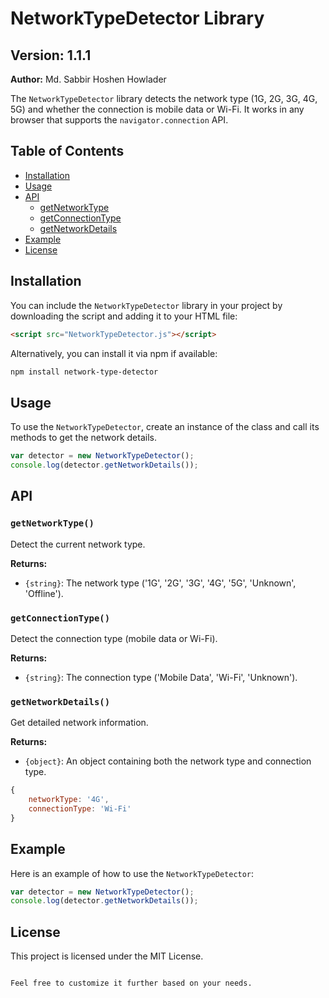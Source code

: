 # NetworkTypeDetector Library

## Version: 1.1.1

**Author:** Md. Sabbir Hoshen Howlader

The `NetworkTypeDetector` library detects the network type (1G, 2G, 3G, 4G, 5G) and whether the connection is mobile data or Wi-Fi. It works in any browser that supports the `navigator.connection` API.

## Table of Contents

- [Installation](#installation)
- [Usage](#usage)
- [API](#api)
  - [getNetworkType](#getnetworktype)
  - [getConnectionType](#getconnectiontype)
  - [getNetworkDetails](#getnetworkdetails)
- [Example](#example)
- [License](#license)

## Installation

You can include the `NetworkTypeDetector` library in your project by downloading the script and adding it to your HTML file:

```html
<script src="NetworkTypeDetector.js"></script>
```

Alternatively, you can install it via npm if available:

```bash
npm install network-type-detector
```

## Usage

To use the `NetworkTypeDetector`, create an instance of the class and call its methods to get the network details.

```javascript
var detector = new NetworkTypeDetector();
console.log(detector.getNetworkDetails());
```

## API

### `getNetworkType()`

Detect the current network type.

**Returns:**

- `{string}`: The network type ('1G', '2G', '3G', '4G', '5G', 'Unknown', 'Offline').

### `getConnectionType()`

Detect the connection type (mobile data or Wi-Fi).

**Returns:**

- `{string}`: The connection type ('Mobile Data', 'Wi-Fi', 'Unknown').

### `getNetworkDetails()`

Get detailed network information.

**Returns:**

- `{object}`: An object containing both the network type and connection type.

```javascript
{
    networkType: '4G',
    connectionType: 'Wi-Fi'
}
```

## Example

Here is an example of how to use the `NetworkTypeDetector`:

```javascript
var detector = new NetworkTypeDetector();
console.log(detector.getNetworkDetails());
```

## License

This project is licensed under the MIT License.
```

Feel free to customize it further based on your needs.